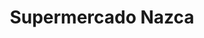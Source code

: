 ---
title: "Supermercado Nazca"
url: /ciudad-autonoma-de-buenos-aires/supermercado-nazca/
shop: supermercado
---